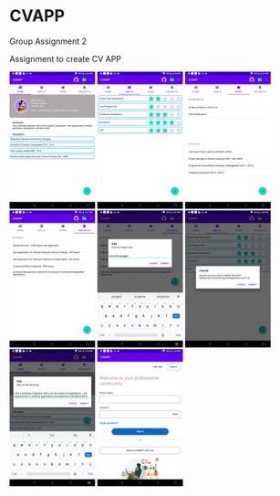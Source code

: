 # CVAPP
Group Assignment 2




Assignment to create CV APP



<div style="display:inline"> 
 <img src="screen1.png" width="150" >
 <img src="screen2.png" width="150" >
 <img src="screen3.png" width="150" >
 <img src="screen4.png" width="150" >
 <img src="screen5.png" width="150" >
 <img src="screen6.png" width="150" >
 <img src="screen7.png" width="150" >
 <img src="screen8.png" width="150" >
</div>
